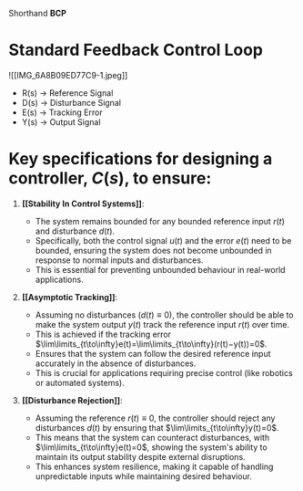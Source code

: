 Shorthand **BCP**

# Standard Feedback Control Loop
![[IMG_6A8B09ED77C9-1.jpeg]]

- R(s) -> Reference Signal
- D(s) -> Disturbance Signal
- E(s) -> Tracking Error
- Y(s) -> Output Signal

# Key specifications for designing a controller, $C(s)$, to ensure:

1. **[[Stability In Control Systems]]**: 
	- The system remains bounded for any bounded reference input $r(t)$ and disturbance $d(t)$. 
	- Specifically, both the control signal $u(t)$ and the error $e(t)$ need to be bounded, ensuring the system does not become unbounded in response to normal inputs and disturbances. 
	- This is essential for preventing unbounded behaviour in real-world applications.

2. **[[Asymptotic Tracking]]**: 
	- Assuming no disturbances $(d(t)≡0)$, the controller should be able to make the system output $y(t)$ track the reference input $r(t)$ over time. 
	- This is achieved if the tracking error $\lim\limits_{t\to\infty}e(t)=\lim\limits_{t\to\infty}(r(t)−y(t))=0$.
	- Ensures that the system can follow the desired reference input accurately in the absence of disturbances. 
	- This is crucial for applications requiring precise control (like robotics or automated systems).

3. **[[Disturbance Rejection]]**: 
	- Assuming the reference $r(t)≡0$, the controller should reject any disturbances $d(t)$ by ensuring that $\lim\limits_{t\to\infty}y(t)=0$. 
	- This means that the system can counteract disturbances, with $\lim\limits_{t\to\infty}e(t)=0$, showing the system's ability to maintain its output stability despite external disruptions. 
	- This enhances system resilience, making it capable of handling unpredictable inputs while maintaining desired behaviour.
